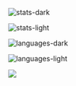 ![stats-dark](https://github-readme-stats.vercel.app/api?username=PoomSmart&hide=contribs&show_icons=true&theme=dark#gh-dark-mode-only)

![stats-light](https://github-readme-stats.vercel.app/api?username=PoomSmart&hide=contribs&show_icons=true&theme=light#gh-light-mode-only)

![languages-dark](https://github-readme-stats.vercel.app/api/top-langs/?username=PoomSmart&layout=compact&theme=dark#gh-dark-mode-only)

![languages-light](https://github-readme-stats.vercel.app/api/top-langs/?username=PoomSmart&layout=compact&theme=light#gh-light-mode-only)

![](https://komarev.com/ghpvc/?username=PoomSmart)
